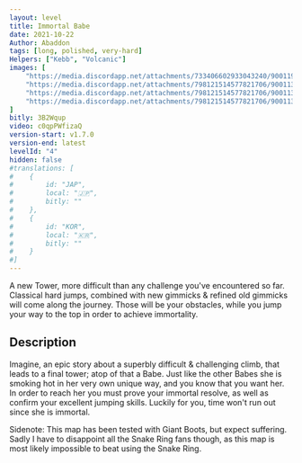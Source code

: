 ```yaml
---
layout: level
title: Immortal Babe
date: 2021-10-22
Author: Abaddon
tags: [long, polished, very-hard]
Helpers: ["Kebb", "Volcanic"]
images: [
    "https://media.discordapp.net/attachments/733406602933043240/900119294531223592/Image_v2.png",
    "https://media.discordapp.net/attachments/798121514577821706/900113758691667968/4-1.png",
    "https://media.discordapp.net/attachments/798121514577821706/900113760923049994/4-2.png",
    "https://media.discordapp.net/attachments/798121514577821706/900113767411613748/4-3.png"
]
bitly: 3B2Wqup
video: c0qpPWfizaQ
version-start: v1.7.0
version-end: latest
levelId: "4"
hidden: false
#translations: [
#    {
#        id: "JAP",
#        local: "🇯🇵",
#        bitly: ""
#    },
#    {
#        id: "KOR",
#        local: "🇰🇷",
#        bitly: ""
#    }
#]
---
```


A new Tower, more difficult than any challenge you've encountered so far. Classical hard jumps, combined with new gimmicks & refined old gimmicks will come along the journey.
Those will be your obstacles, while you jump your way to the top in order to achieve immortality.

<!-- more -->

<div id="description">
    <h2>Description</h2>
    <p>Imagine, an epic story about a superbly difficult & challenging climb, that leads to a final tower; atop of that a Babe.
    Just like the other Babes she is smoking hot in her very own unique way, and you know that you want her.
    In order to reach her you must prove your immortal resolve, as well as confirm your excellent jumping skills.
    Luckily for you, time won't run out since she is immortal.</p>
    <p>Sidenote: This map has been tested with Giant Boots, but expect suffering. Sadly I have to disappoint all the Snake Ring fans though, as this map is most likely impossible to beat using the Snake Ring.</p>
</div>
